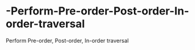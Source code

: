 # -Perform-Pre-order-Post-order-In-order-traversal
 Perform Pre-order, Post-order, In-order traversal
